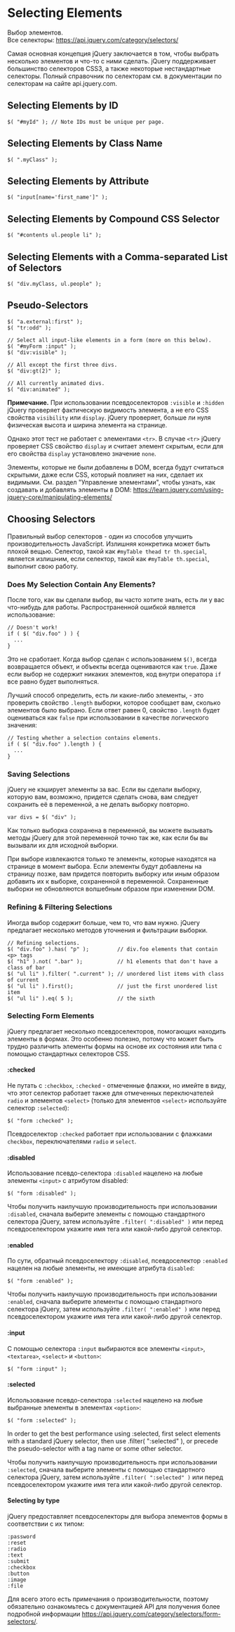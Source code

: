 # Selecting Elements
Выбор элементов.  
Все селекторы: https://api.jquery.com/category/selectors/

Самая основная концепция jQuery заключается в том, чтобы выбрать несколько элементов и что-то с ними сделать. jQuery поддерживает большинство селекторов CSS3, а также некоторые нестандартные селекторы. Полный справочник по селекторам см. в документации по селекторам на сайте api.jquery.com.

## Selecting Elements by ID

    $( "#myId" ); // Note IDs must be unique per page.

## Selecting Elements by Class Name

    $( ".myClass" );

## Selecting Elements by Attribute

    $( "input[name='first_name']" );

## Selecting Elements by Compound CSS Selector

    $( "#contents ul.people li" );

## Selecting Elements with a Comma-separated List of Selectors

    $( "div.myClass, ul.people" );

## Pseudo-Selectors

    $( "a.external:first" );
    $( "tr:odd" );
    
    // Select all input-like elements in a form (more on this below).
    $( "#myForm :input" );
    $( "div:visible" );
    
    // All except the first three divs.
    $( "div:gt(2)" );
    
    // All currently animated divs.
    $( "div:animated" );

**Примечание.** При использовании псевдоселекторов `:visible` и `:hidden` jQuery проверяет фактическую видимость элемента, а не его CSS свойства `visibility` или `display`. jQuery проверяет, больше ли нуля физическая высота и ширина элемента на странице.

Однако этот тест не работает с элементами `<tr>`. В случае `<tr>` jQuery проверяет CSS свойство `display` и считает элемент скрытым, если для его свойства `display` установлено значение `none`.

Элементы, которые не были добавлены в DOM, всегда будут считаться скрытыми, даже если CSS, который повлияет на них, сделает их видимыми. См. раздел "Управление элементами", чтобы узнать, как создавать и добавлять элементы в DOM: https://learn.jquery.com/using-jquery-core/manipulating-elements/

## Choosing Selectors
Правильный выбор селекторов - один из способов улучшить производительность JavaScript. Излишняя конкретика может быть плохой вещью. Селектор, такой как `#myTable thead tr th.special`, является излишним, если селектор, такой как `#myTable th.special`, выполнит свою работу.

### Does My Selection Contain Any Elements?
После того, как вы сделали выбор, вы часто хотите знать, есть ли у вас что-нибудь для работы. Распространенной ошибкой является использование:

    // Doesn't work!
    if ( $( "div.foo" ) ) {
      ...
    }

Это не сработает. Когда выбор сделан с использованием `$()`, всегда возвращается объект, и объекты всегда оцениваются как `true`. Даже если выбор не содержит никаких элементов, код внутри оператора `if` все равно будет выполняться.

Лучший способ определить, есть ли какие-либо элементы, - это проверить свойство `.length` выборки, которое сообщает вам, сколько элементов было выбрано. Если ответ равен 0, свойство `.length` будет оцениваться как `false` при использовании в качестве логического значения:

    // Testing whether a selection contains elements.
    if ( $( "div.foo" ).length ) {
      ...
    }

### Saving Selections
jQuery не кэширует элементы за вас. Если вы сделали выборку, которую вам, возможно, придется сделать снова, вам следует сохранить её в переменной, а не делать выборку повторно.

    var divs = $( "div" );

Как только выборка сохранена в переменной, вы можете вызывать методы jQuery для этой переменной точно так же, как если бы вы вызывали их для исходной выборки.

При выборе извлекаются только те элементы, которые находятся на странице в момент выбора. Если элементы будут добавлены на страницу позже, вам придется повторить выборку или иным образом добавить их к выборке, сохраненной в переменной. Сохраненные выборки не обновляются волшебным образом при изменении DOM.

### Refining & Filtering Selections
Иногда выбор содержит больше, чем то, что вам нужно. jQuery предлагает несколько методов уточнения и фильтрации выборки.

    // Refining selections.
    $( "div.foo" ).has( "p" );         // div.foo elements that contain <p> tags
    $( "h1" ).not( ".bar" );           // h1 elements that don't have a class of bar
    $( "ul li" ).filter( ".current" ); // unordered list items with class of current
    $( "ul li" ).first();              // just the first unordered list item
    $( "ul li" ).eq( 5 );              // the sixth

### Selecting Form Elements
jQuery предлагает несколько псевдоселекторов, помогающих находить элементы в формах. Это особенно полезно, потому что может быть трудно различить элементы формы на основе их состояния или типа с помощью стандартных селекторов CSS.

#### :checked
Не путать с `:checkbox`, `:checked` - отмеченные флажки, но имейте в виду, что этот селектор работает также для отмеченных переключателей `radio` и элементов `<select>` (только для элементов `<select>` используйте селектор `:selected`):

    $( "form :checked" );

Псевдоселектор `:checked` работает при использовании с флажками `checkbox`, переключателями `radio` и `select`.

#### :disabled
Использование псевдо-селектора `:disabled` нацелено на любые элементы `<input>` с атрибутом disabled:

    $( "form :disabled" );

Чтобы получить наилучшую производительность при использовании `:disabled`, сначала выберите элементы с помощью стандартного селектора jQuery, затем используйте `.filter( ":disabled" )` или перед псевдоселектором укажите имя тега или какой-либо другой селектор.

#### :enabled
По сути, обратный псевдоселектору `:disabled`, псевдоселектор `:enabled` нацелен на любые элементы, не имеющие атрибута `disabled`:

    $( "form :enabled" );

Чтобы получить наилучшую производительность при использовании `:enabled`, сначала выберите элементы с помощью стандартного селектора jQuery, затем используйте `.filter( ":enabled" )` или перед псевдоселектором укажите имя тега или какой-либо другой селектор.

#### :input
С помощью селектора `:input` выбираются все элементы `<input>`, `<textarea>`, `<select>` и `<button>`:

    $( "form :input" );

#### :selected
Использование псевдо-селектора `:selected` нацелено на любые выбранные элементы в элементах `<option>`:

    $( "form :selected" );

In order to get the best performance using :selected, first select elements with a standard jQuery selector, then use .filter( ":selected" ), or precede the pseudo-selector with a tag name or some other selector.

Чтобы получить наилучшую производительность при использовании `:selected`, сначала выберите элементы с помощью стандартного селектора jQuery, затем используйте `.filter( ":selected" )` или перед псевдоселектором укажите имя тега или какой-либо другой селектор.

#### Selecting by type
jQuery предоставляет псевдоселекторы для выбора элементов формы в соответствии с их типом:

    :password
    :reset
    :radio
    :text
    :submit
    :checkbox
    :button
    :image
    :file

Для всего этого есть примечания о производительности, поэтому обязательно ознакомьтесь с документацией API для получения более подробной информации https://api.jquery.com/category/selectors/form-selectors/.
